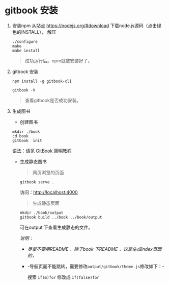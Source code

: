 # gitbook 安装

1. 安装npm 
   从站点 https://nodejs.org/#download 下载node.js源码（点击绿色的INSTALL），
   解压

   ```
   ./configure
   make
   make install
   ```

   > 成功运行后。npm就被安装好了。

2. gitbook 安装

   ```
   npm install -g gitbook-cli
   
   gitbook -V 
   ```

   > 查看gitbook是否成功安装。

3. 生成图书

   * 创建图书

   ``` 
   mkdir ./book
   cd book
   gitbook  init
   ```

   语法：请见  [GitBook 简明教程](http://www.chengweiyang.cn/gitbook/)

   * 生成静态图书

     > 网页浏览的页面

     ```
     gitbook serve .
     ```

     访问：<http://localhost:4000>

     > 生成静态页面

     ```
     mkdir ./book/output
     gitbook build ../book ../book/output
     ```

     可在output 下查看生成静态的文件。

     _说明：_

     * _尽量不要用README ，除了book 下README ，这是生成index页面的，_

     * -导航页面不能跳转，需要修改`output/gitbook/theme.js`修改如下：-

       搜索  `if(m)for`  修改成  `if(false)for` 
       

